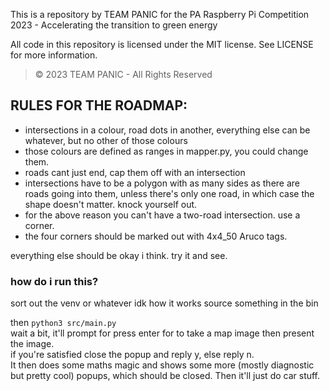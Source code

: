 This is a repository by TEAM PANIC for the PA Raspberry Pi Competition 2023 - Accelerating the transition to green energy

All code in this repository is licensed under the MIT license. See LICENSE for more information.

> © 2023 TEAM PANIC - All Rights Reserved

## RULES FOR THE ROADMAP:
- intersections in a colour, road dots in another, everything else can be whatever, but no other of those colours  
- those colours are defined as ranges in mapper.py, you could change them.  
- roads cant just end, cap them off with an intersection  
- intersections have to be a polygon with as many sides as there are roads going into them, unless there's only one road,
in which case the shape doesn't matter. knock yourself out.
- for the above reason you can't have a two-road intersection. use a corner.
- the four corners should be marked out with 4x4\_50 Aruco tags.  
  
everything else should be okay i think. try it and see.  

### how do i run this?
sort out the venv or whatever idk how it works
source something in the bin
  
then `python3 src/main.py`  
wait a bit, it'll prompt for press enter for to take a map image then present the image.  
if you're satisfied close the popup and reply y, else reply n.  
It then does some maths magic and shows some more (mostly diagnostic but pretty cool) popups, which should be closed.
Then it'll just do car stuff.
